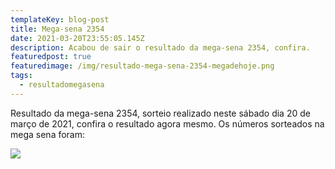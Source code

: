 ```yaml
---
templateKey: blog-post
title: Mega-sena 2354
date: 2021-03-20T23:55:05.145Z
description: Acabou de sair o resultado da mega-sena 2354, confira.
featuredpost: true
featuredimage: /img/resultado-mega-sena-2354-megadehoje.png
tags:
  - resultadomegasena
---
```

Resultado da mega-sena 2354, sorteio realizado neste sábado dia 20 de março de 2021, confira o resultado agora mesmo. Os números sorteados na mega sena foram:

![](/img/resultado-mega-sena-2354-megadehoje.svg)
